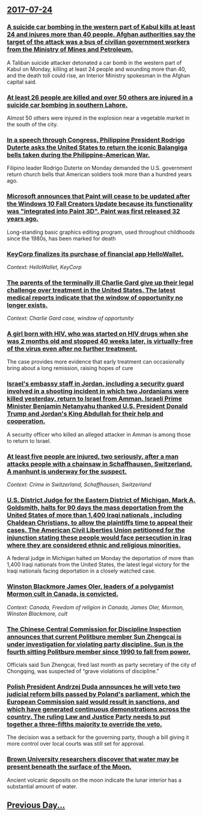 ## [2017-07-24](/news/2017/07/24/index.md)

### [A suicide car bombing in the western part of Kabul kills at least 24 and injures more than 40 people. Afghan authorities say the target of the attack was a bus of civilian government workers from the Ministry of Mines and Petroleum. ](/news/2017/07/24/a-suicide-car-bombing-in-the-western-part-of-kabul-kills-at-least-24-and-injures-more-than-40-people-afghan-authorities-say-the-target-of-t.md)
A Taliban suicide attacker detonated a car bomb in the western part of Kabul on Monday, killing at least 24 people and wounding more than 40, and the death toll could rise, an Interior Ministry spokesman in the Afghan capital said.

### [At least 26 people are killed and over 50 others are injured in a suicide car bombing in southern Lahore. ](/news/2017/07/24/at-least-26-people-are-killed-and-over-50-others-are-injured-in-a-suicide-car-bombing-in-southern-lahore.md)
Almost 50 others were injured in the explosion near a vegetable market in the south of the city.

### [In a speech through Congress,  Philippine President Rodrigo Duterte asks the United States to return the iconic Balangiga bells taken during the Philippine-American War. ](/news/2017/07/24/in-a-speech-through-congress-philippine-president-rodrigo-duterte-asks-the-united-states-to-return-the-iconic-balangiga-bells-taken-during.md)
Filipino leader Rodrigo Duterte on Monday demanded the U.S. government return church bells that American soldiers took more than a hundred years ago.

### [Microsoft announces that Paint will cease to be updated after the Windows 10 Fall Creators Update because its functionality was "integrated into Paint 3D". Paint was first released 32 years ago. ](/news/2017/07/24/microsoft-announces-that-paint-will-cease-to-be-updated-after-the-windows-10-fall-creators-update-because-its-functionality-was-integrated.md)
Long-standing basic graphics editing program, used throughout childhoods since the 1980s, has been marked for death

### [KeyCorp finalizes its purchase of financial app HelloWallet. ](/news/2017/07/24/keycorp-finalizes-its-purchase-of-financial-app-hellowallet.md)
_Context: HelloWallet, KeyCorp_

### [The parents of the terminally ill Charlie Gard give up their legal challenge over treatment in the United States. The latest medical reports indicate that the window of opportunity no longer exists. ](/news/2017/07/24/the-parents-of-the-terminally-ill-charlie-gard-give-up-their-legal-challenge-over-treatment-in-the-united-states-the-latest-medical-reports.md)
_Context: Charlie Gard case, window of opportunity_

### [A girl born with HIV, who was started on HIV drugs when she was 2 months old and stopped 40 weeks later, is virtually-free of the virus even after no further treatment. ](/news/2017/07/24/a-girl-born-with-hiv-who-was-started-on-hiv-drugs-when-she-was-2-months-old-and-stopped-40-weeks-later-is-virtually-free-of-the-virus-even.md)
The case provides more evidence that early treatment can occasionally bring about a long remission, raising hopes of cure

### [Israel's embassy staff in Jordan, including a security guard involved in a shooting incident in which two Jordanians were killed yesterday, return to Israel from Amman. Israeli Prime Minister Benjamin Netanyahu thanked U.S. President Donald Trump and Jordan's King Abdullah for their help and cooperation. ](/news/2017/07/24/israel-s-embassy-staff-in-jordan-including-a-security-guard-involved-in-a-shooting-incident-in-which-two-jordanians-were-killed-yesterday.md)
A security officer who killed an alleged attacker in Amman is among those to return to Israel.

### [At least five people are injured, two seriously, after a man attacks people with a chainsaw in Schaffhausen, Switzerland. A manhunt is underway for the suspect.](/news/2017/07/24/at-least-five-people-are-injured-two-seriously-after-a-man-attacks-people-with-a-chainsaw-in-schaffhausen-switzerland-a-manhunt-is-under.md)
_Context: Crime in Switzerland, Schaffhausen, Switzerland_

### [U.S. District Judge for the Eastern District of Michigan, Mark A. Goldsmith, halts for 90 days the  mass deportation from the United States of more than 1,400 Iraqi nationals , including Chaldean Christians, to allow the plaintiffs time to appeal their cases. The American Civil Liberties Union petitioned for the injunction stating these people would face persecution in Iraq where they are considered ethnic and religious minorities. ](/news/2017/07/24/u-s-district-judge-for-the-eastern-district-of-michigan-mark-a-goldsmith-halts-for-90-days-the-mass-deportation-from-the-united-states.md)
A federal judge in Michigan halted on Monday the deportation of more than 1,400 Iraqi nationals from the United States, the latest legal victory for the Iraqi nationals facing deportation in a closely watched case.

### [Winston Blackmore James Oler, leaders of a polygamist Mormon cult in Canada, is convicted. ](/news/2017/07/24/winston-blackmore-james-oler-leaders-of-a-polygamist-mormon-cult-in-canada-is-convicted.md)
_Context: Canada, Freedom of religion in Canada, James Oler, Mormon, Winston Blackmore, cult_

### [The Chinese Central Commission for Discipline Inspection announces that current Politburo member Sun Zhengcai is under investigation for violating party discipline. Sun is the fourth sitting Politburo member since 1990 to fall from power. ](/news/2017/07/24/the-chinese-central-commission-for-discipline-inspection-announces-that-current-politburo-member-sun-zhengcai-is-under-investigation-for-vio.md)
Officials said Sun Zhengcai, fired last month as party secretary of the city of Chongqing, was suspected of “grave violations of discipline.”

### [Polish President Andrzej Duda announces he will veto two judicial reform bills   passed by Poland's parliament, which the European Commission said would result in sanctions, and  which have generated continuous demonstrations across the country.   The ruling Law and Justice Party needs to put together a three-fifths majority to override the veto. ](/news/2017/07/24/polish-president-andrzej-duda-announces-he-will-veto-two-judicial-reform-bills-passed-by-poland-s-parliament-which-the-european-commissio.md)
The decision was a setback for the governing party, though a bill giving it more control over local courts was still set for approval.

### [Brown University researchers discover that water may be present beneath the surface of the Moon. ](/news/2017/07/24/brown-university-researchers-discover-that-water-may-be-present-beneath-the-surface-of-the-moon.md)
Ancient volcanic deposits on the moon indicate the lunar interior has a substantial amount of water.

## [Previous Day...](/news/2017/07/23/index.md)

